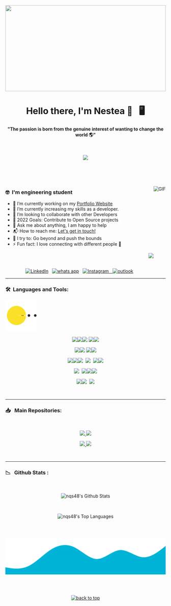 <a href="https://www.nestea.tech">
  <img src="https://res.cloudinary.com/adev48/image/upload/v1663439827/Logos/Small_Memory_Mikael_Gustafsson_qy2i11.jpg" width="100%" height="270"> 
</a>

<p>
  <h1 align="center"><b>Hello there, I'm Nestea 👋 &nbsp;&nbsp;🖥</b></h1>
</p>

<p>
  <h4 align="center"><b>"The passion is born from the genuine interest of wanting to change the world 🌎"</b></h4>
</p>

<br>
<p align="center">
<a href="https://www.nestea-dev.tech"><img src="https://img.shields.io/badge/Click to my Portfolio-ef233c?style=for-the-badge"/></a>
</p>
<br>
<br>
<br>

<a href="https://www.nestea-dev.tech"><img align="right" height="270px" alt="GIF" src="https://i.pinimg.com/originals/e4/26/70/e426702edf874b181aced1e2fa5c6cde.gif" /></a>

<p align="left">
<!-- ### 💻 🤓 I am engineering student-->
<h3>🤓&nbsp;&nbsp;I'm engineering student</h3>

- 🔭 I’m currently working on my [Portfolio Website](https://www.nestea-dev.tech)
- 🌱 I’m currently increasing my skills as a developer.
- 👯 I’m looking to collaborate with other Developers 
- 🥅 2022 Goals: Contribute to Open Source projects
- 💬 Ask me about anything, I am happy to help 
- 📬 How to reach me: [Let's get in touch!](https://www.linkedin.com/in/nqs48/)
- 🧗 I try to: Go beyond and push the bounds
- ⚡ Fun fact: I love connecting with different people :raised_hands:
</p>
<a href="#"><img align='right' src="https://visitor-badge.glitch.me/badge?page_id=nqs48.nqs48"></a>

<br>

<p align="center">
<br>
<a href="https://www.linkedin.com/in/nqs48/"><img src="https://img.shields.io/badge/linkedin-%230077B5.svg?&style=for-the-badge&logo=linkedin&logoColor=white" alt="LinkedIn" /></a>&nbsp;&nbsp;
<a href="https://api.whatsapp.com/send/?phone=573102095353&text=Hola+Nestea%2C+vi+tu+perfil+de+github+y+me+encanto+el+trabajo+que+haces%21%21&type=phone_number&app_absent=0"><img src="https://img.shields.io/badge/what's app-2d572c?style=for-the-badge&logo=whatsapp" alt="whats app" /></a>&nbsp;&nbsp;
<a href="https://www.instagram.com/nestea_turner/"><img src="https://img.shields.io/badge/instagram-white?style=for-the-badge&logo=instagram" alt="Instagram"/>&nbsp;&nbsp;
<a href="mailto:nqs48@hotmail.com"><img src="https://img.shields.io/badge/outlook-blue?&style=for-the-badge&logo=microsoft-outlook&logoColor=white" alt="outlook"/></a>
</a>
</p>

---

<h3>🛠&nbsp;&nbsp;Languages and Tools: </h3>


<p>


	
</p>

<a href="https://www.nestea-dev.tech"><img src="https://raw.githubusercontent.com/Aniket965/Aniket965/master/pacman.svg?sanitize=true" width="100" height="100"></a> 
<p align="center">
<img  src="https://img.shields.io/badge/HTML-FF5733?style=for-the-badge&logo=html5&logoColor=white"/><img src="https://img.shields.io/badge/CSS-3a86ff?&style=for-the-badge&logo=css3&logoColor=white"/><img src="https://img.shields.io/badge/JavaScript-20232A?style=for-the-badge&logo=javascript&logoColor=F7DF1E"/> <img src="https://img.shields.io/badge/Angular-DD0031?style=for-the-badge&logo=angular&logoColor=white"/><img src="https://img.shields.io/badge/Tailwind-00b4d8?style=for-the-badge&logo=tailwindcss&logoColor=white"/>  </p> 
</p>

<p align="center">
 <img src="https://img.shields.io/badge/Node.js-181717?style=for-the-badge&logo=node.js"/><img src="https://img.shields.io/badge/Express.js-white?style=for-the-badge&logo=express&logoColor=green"/> <img src="https://img.shields.io/badge/Java-red?style=for-the-badge&logo=openjdk&logoColor=white"/><img src="https://img.shields.io/badge/Springboot-white?style=for-the-badge&logo=springboot&logoColor=green"/>

</p>

<p align="center">
<img  src="https://img.shields.io/badge/MongoDB-white?style=for-the-badge&logo=mongodb"/><img src="https://img.shields.io/badge/MySQL-016FA2?style=for-the-badge&logo=mysql&logoColor=white"/><img src="https://img.shields.io/badge/Firebase-white?style=for-the-badge&logo=firebase&logoColor=orange"/>&nbsp;&nbsp;<img src="https://img.shields.io/badge/Docker-8ecae6?style=for-the-badge&logo=docker"/>&nbsp;&nbsp;<img src="https://img.shields.io/badge/Netlify-white?style=for-the-badge&logo=netlify"/><img src="https://img.shields.io/badge/-Heroku-430098?style=for-the-badge&logo=heroku&logoColor=white"/>
</p>

<p align="center">
<img src="https://img.shields.io/badge/Bash-black?style=for-the-badge&logo=gnubash&logoColor=white"/>&nbsp;&nbsp;<img src="https://img.shields.io/badge/Git-181717?style=for-the-badge&logo=git&logoColor=red"/><img src="https://img.shields.io/badge/GitLab-FCA121?style=for-the-badge&logo=gitlab&logoColor=white"/><img src="https://img.shields.io/badge/GitHub-181717?style=for-the-badge&logo=github&logoColor=white"/>
</p>

<p align="center">
<img src="https://img.shields.io/badge/visual studio code-white?style=for-the-badge&logo=visualstudiocode&logoColor=blue"/><img src="https://img.shields.io/badge/IntelliJ Idea-blue?style=for-the-badge&logo=intellijidea&logoColor=white"/>&nbsp;&nbsp;<img src="https://img.shields.io/badge/Trello-blue?style=for-the-badge&logo=trello"/>
	
</p>

<br>

---

<h3> 📥 &nbsp;&nbsp;Main Repositories:</h3>

<br>
<p align='center'>
	
  <a href="https://github.com/nqs48/WhoWants_ADev">
     <img src="https://github-readme-stats.vercel.app/api/pin/?username=nqs48&repo=WhoWants_ADev&theme=dark" />
  </a>
  <a href="https://github.com/nqs48/PressHotel_ADev">
     <img src="https://github-readme-stats.vercel.app/api/pin/?username=nqs48&repo=PressHotel_ADev&theme=dark" />
  </a>
	
</p>
	
<p align='center'>
	
  <a href="https://github.com/nqs48/Rick-and-Morty_ADev">
  <img src="https://github-readme-stats.vercel.app/api/pin/?username=nqs48&repo=Rick-and-Morty_ADev&theme=dark" />
</a>

<a href="https://github.com/nqs48/DiceGame_ADev">
  <img src="https://github-readme-stats.vercel.app/api/pin/?username=nqs48&repo=DiceGame_ADev&theme=dark" />
</a>
	
</p>

<br>

---

<h3> 📉 &nbsp;&nbsp;Github Stats :</h3>

<br>

<p align='center'>
  <img align="center" src="https://github-readme-stats.vercel.app/api?username=nqs48&show_icons=true&title_color=fff&icon_color=79ff97&text_color=efefef&bg_color=24292e" alt="nqs48's Github Stats">
</p>
<br>
<p align='center'>
  <img align="center" src="https://github-readme-stats.vercel.app/api/top-langs/?username=nqs48&show_icons=true&hide_border=true&theme=radical" alt="nqs48's Top Languages">
</p>


<br>


	
<br>

<a href="https://www.nestea-dev.tech"><img src="https://github.com/nqs48/nqs48/blob/main/wave.svg" /></a>


<!--  [![Matrix SVG](https://raw.githubusercontent.com/rodrigograca31/rodrigograca31/master/matrix.svg)]() -->
<br>
<br>
<p align='center'>
  <a href="#top"><img src="https://img.shields.io/badge/Back to Top-black?" alt="back to top"/></a>
</p>

